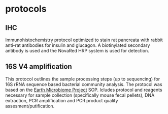 protocols
=========

IHC
----

Immunohistochemistry protocol optimized to stain rat pancreata with rabbit anti-rat antibodies for insulin and glucagon. A biotinylated secondary antibody is used and the NovaRed HRP system is used for detection. 

16S V4 amplification
----

This protocol outlines the sample processing steps (up to sequencing) for 16S rRNA sequence based bacterial community analysis. The protocol was based on the [Earth Microbiome Project](http://www.earthmicrobiome.org/) SOP. Icludes protocol and reagents necessary for sample collection (specifically mouse fecal pellets), DNA extraction, PCR amplification and PCR product quality assesment/putification. 
